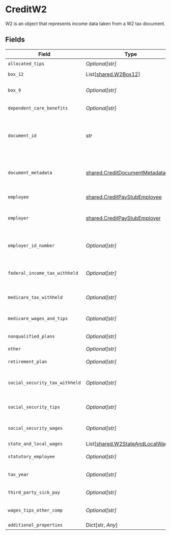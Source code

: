 # CreditW2

W2 is an object that represents income data taken from a W2 tax document.


## Fields

| Field                                                                            | Type                                                                             | Required                                                                         | Description                                                                      |
| -------------------------------------------------------------------------------- | -------------------------------------------------------------------------------- | -------------------------------------------------------------------------------- | -------------------------------------------------------------------------------- |
| `allocated_tips`                                                                 | *Optional[str]*                                                                  | :heavy_check_mark:                                                               | Allocated tips.                                                                  |
| `box_12`                                                                         | List[[shared.W2Box12](../../models/shared/w2box12.md)]                           | :heavy_check_mark:                                                               | N/A                                                                              |
| `box_9`                                                                          | *Optional[str]*                                                                  | :heavy_check_mark:                                                               | Contents from box 9 on the W2.                                                   |
| `dependent_care_benefits`                                                        | *Optional[str]*                                                                  | :heavy_check_mark:                                                               | Dependent care benefits.                                                         |
| `document_id`                                                                    | *str*                                                                            | :heavy_check_mark:                                                               | An identifier of the document referenced by the document metadata.               |
| `document_metadata`                                                              | [shared.CreditDocumentMetadata](../../models/shared/creditdocumentmetadata.md)   | :heavy_check_mark:                                                               | Object representing metadata pertaining to the document.                         |
| `employee`                                                                       | [shared.CreditPayStubEmployee](../../models/shared/creditpaystubemployee.md)     | :heavy_check_mark:                                                               | Data about the employee.                                                         |
| `employer`                                                                       | [shared.CreditPayStubEmployer](../../models/shared/creditpaystubemployer.md)     | :heavy_check_mark:                                                               | Information about the employer on the pay stub.                                  |
| `employer_id_number`                                                             | *Optional[str]*                                                                  | :heavy_check_mark:                                                               | An employee identification number or EIN.                                        |
| `federal_income_tax_withheld`                                                    | *Optional[str]*                                                                  | :heavy_check_mark:                                                               | Federal income tax withheld for the tax year.                                    |
| `medicare_tax_withheld`                                                          | *Optional[str]*                                                                  | :heavy_check_mark:                                                               | Medicare tax withheld for the tax year.                                          |
| `medicare_wages_and_tips`                                                        | *Optional[str]*                                                                  | :heavy_check_mark:                                                               | Wages and tips from medicare.                                                    |
| `nonqualified_plans`                                                             | *Optional[str]*                                                                  | :heavy_check_mark:                                                               | Nonqualified plans.                                                              |
| `other`                                                                          | *Optional[str]*                                                                  | :heavy_check_mark:                                                               | Other.                                                                           |
| `retirement_plan`                                                                | *Optional[str]*                                                                  | :heavy_check_mark:                                                               | Retirement plan.                                                                 |
| `social_security_tax_withheld`                                                   | *Optional[str]*                                                                  | :heavy_check_mark:                                                               | Social security tax withheld for the tax year.                                   |
| `social_security_tips`                                                           | *Optional[str]*                                                                  | :heavy_check_mark:                                                               | Tips from social security.                                                       |
| `social_security_wages`                                                          | *Optional[str]*                                                                  | :heavy_check_mark:                                                               | Wages from social security.                                                      |
| `state_and_local_wages`                                                          | List[[shared.W2StateAndLocalWages](../../models/shared/w2stateandlocalwages.md)] | :heavy_check_mark:                                                               | N/A                                                                              |
| `statutory_employee`                                                             | *Optional[str]*                                                                  | :heavy_check_mark:                                                               | Statutory employee.                                                              |
| `tax_year`                                                                       | *Optional[str]*                                                                  | :heavy_check_mark:                                                               | The tax year of the W2 document.                                                 |
| `third_party_sick_pay`                                                           | *Optional[str]*                                                                  | :heavy_check_mark:                                                               | Third party sick pay.                                                            |
| `wages_tips_other_comp`                                                          | *Optional[str]*                                                                  | :heavy_check_mark:                                                               | Wages from tips and other compensation.                                          |
| `additional_properties`                                                          | Dict[str, *Any*]                                                                 | :heavy_minus_sign:                                                               | N/A                                                                              |
